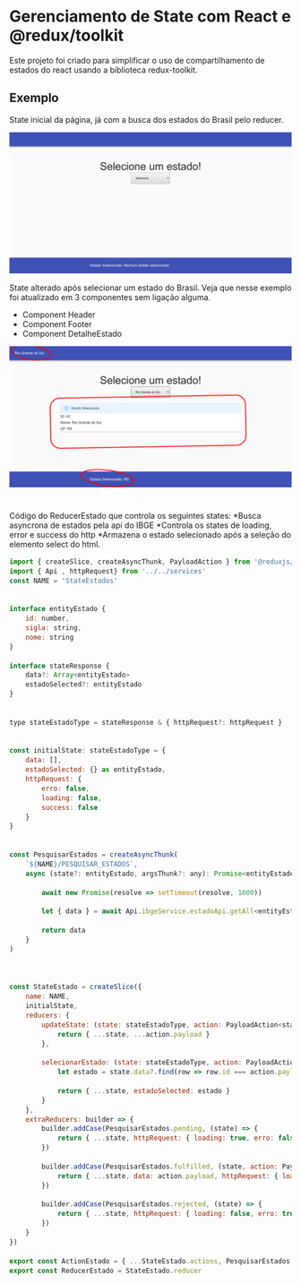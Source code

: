 # Gerenciamento de State com React e @redux/toolkit

Este projeto foi criado para simplificar o uso de compartilhamento de estados do react usando a biblioteca redux-toolkit.

## Exemplo


State inicial da página, já com a busca dos estados do Brasil pelo reducer.

![Image of Estado Inicial Pagina](/assets/estado-inicial.png)





State alterado após selecionar um estado do Brasil. Veja que nesse exemplo foi atualizado em 3 componentes sem ligação alguma.
* Component Header
* Component Footer
* Component DetalheEstado


![Image of Estado Change Pagina](/assets/estado-change.png)






# 

Código do ReducerEstado que controla os seguintes states:
*Busca asyncrona de estados pela api do IBGE
*Controla os states de loading, error e success do http
*Armazena o estado selecionado após a seleção do elemento select do html.


```javascript
import { createSlice, createAsyncThunk, PayloadAction } from '@reduxjs/toolkit'
import { Api , httpRequest} from '../../services'
const NAME = 'StateEstados'


interface entityEstado {
    id: number,
    sigla: string,
    nome: string
}

interface stateResponse {
    data?: Array<entityEstado>
    estadoSelected?: entityEstado
}


type stateEstadoType = stateResponse & { httpRequest?: httpRequest }


const initialState: stateEstadoType = {
    data: [],
    estadoSelected: {} as entityEstado,
    httpRequest: {
        erro: false,
        loading: false,
        success: false
    }
}


const PesquisarEstados = createAsyncThunk(
    `${NAME}/PESQUISAR_ESTADOS`,
    async (state?: entityEstado, argsThunk?: any): Promise<entityEstado[]> => {

        await new Promise(resolve => setTimeout(resolve, 1000))

        let { data } = await Api.ibgeService.estadoApi.getAll<entityEstado[]>()

        return data
    }
)



const StateEstado = createSlice({
    name: NAME,
    initialState,
    reducers: {
        updateState: (state: stateEstadoType, action: PayloadAction<stateEstadoType>) => {
            return { ...state, ...action.payload }
        },

        selecionarEstado: (state: stateEstadoType, action: PayloadAction<number>) => {
            let estado = state.data?.find(row => row.id === action.payload)

            return { ...state, estadoSelected: estado }
        }
    },
    extraReducers: builder => {
        builder.addCase(PesquisarEstados.pending, (state) => {
            return { ...state, httpRequest: { loading: true, erro: false, success: false } }
        })

        builder.addCase(PesquisarEstados.fulfilled, (state, action: PayloadAction<entityEstado[]>) => {
            return { ...state, data: action.payload, httpRequest: { loading: false, erro: false, success: true } }
        })

        builder.addCase(PesquisarEstados.rejected, (state) => {
            return { ...state, httpRequest: { loading: false, erro: true, success: false } }
        })
    }
})

export const ActionEstado = { ...StateEstado.actions, PesquisarEstados }
export const ReducerEstado = StateEstado.reducer


```



